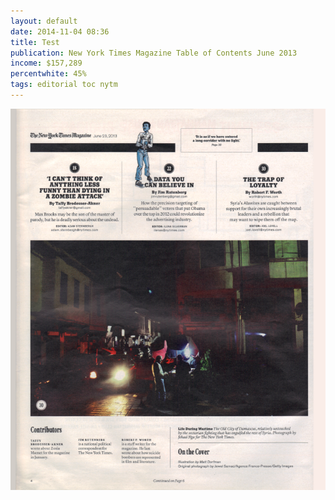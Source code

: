 ```yaml
---
layout: default
date: 2014-11-04 08:36
title: Test
publication: New York Times Magazine Table of Contents June 2013
income: $157,289
percentwhite: 45%
tags: editorial toc nytm 
---
```




           
<div class="imageContainer">
<img src="img/editscans/NYT_contents_1.png">
            
<div class="overlayContainer">
<object type="image/svg+xml" data="/img/overlays/NYT_contents_1.svg" class="trans"></object>
</div>


</div>
            
        
        
